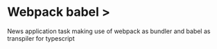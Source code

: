 # Webpack babel > 
News application task making use of webpack as bundler and babel as transpiler for typescript